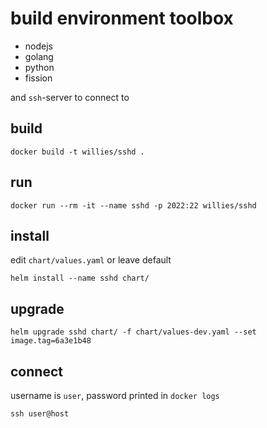 # build environment toolbox

- nodejs
- golang
- python
- fission

and `ssh`-server to connect to

## build
```
docker build -t willies/sshd .
```

## run
```
docker run --rm -it --name sshd -p 2022:22 willies/sshd
```

## install
edit `chart/values.yaml` or leave default
```
helm install --name sshd chart/
```

## upgrade
```
helm upgrade sshd chart/ -f chart/values-dev.yaml --set image.tag=6a3e1b48
```

## connect
username is `user`, password printed in `docker logs`
```
ssh user@host
```